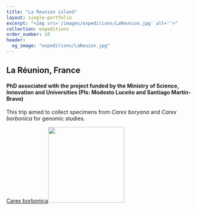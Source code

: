 ```yaml
---
title: "La Reunion island"
layout: single-portfolio
excerpt: "<img src='/images/expeditions/LaReunion.jpg' alt=''>"
collection: expeditions
order_number: 10
header: 
  og_image: "expeditions/LaReuion.jpg"
---
```

<h2>La Réunion, France</h2>
<h4>PhD associated with the project funded by the Ministry of Science, Innovation and Universities (PIs: Modesto Luceño and Santiago Martín-Bravo)</h4>

This trip aimed to collect specimens from <i>Carex boryana</i> and <i>Carex borbonica</i> for genomic studies.

<a href="https://www.inaturalist.org/observations/6192873" target="_blank">Carex borbonica<img src='https://inaturalist-open-data.s3.amazonaws.com/photos/7772992/original.jpeg?1494687677' width="200"/></a>

